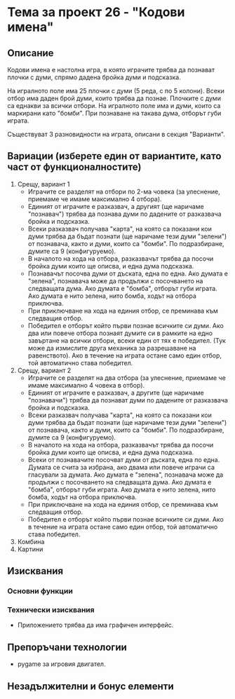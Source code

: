 # Тема за проект 26 - "Кодови имена"

## Описание

Кодови имена е настолна игра, в която играчите трябва да познават плочки с думи, спрямо дадена бройка думи и подсказка.

На игралното поле има 25 плочки с думи (5 реда, с по 5 колони). Всеки отбор има даден брой думи, които трябва да познае.
Плочките с думи са еднакви за всички отбори.
На игралното поле има и думи, които са маркирани като "бомби". При познаване на такава дума, отборът губи играта.

Съществуват 3 разновидности на играта, описани в секция "Варианти".

## Вариации (изберете един от вариантите, като част от функционалностите)

1. Срещу, вариант 1
    - Играчите се разделят на отбори по 2-ма човека (за улеснение, приемаме че имаме максимално 4 отбора).
    - Единият от играчите е разказвач, а другият (ще наричаме "познавач") трябва да познава думи по дадените от разказвача бройка и подсказка.
    - Всеки разказвач получава "карта", на която са показани кои думи трябва да бъдат познати (ще наричаме тези думи "зелени") от познавача, както и думи, които са "бомби". По подразбиране, думите са 9 (конфигуруемо).
    - В началото на хода на отбора, разказвачът трябва да посочи бройка думи които ще описва, и една дума подсказка.
    - Познавачът посочва думи от дъската, една по една. Ако думата е "зелена", познавача може да продължи с посочването на следващата дума. Ако думата е "бомба", отборът губи играта. Ако думата е нито зелена, нито бомба, ходът на отбора приключва.
    - При приключване на хода на единия отбор, се преминава към следващия отбор.
    - Победител е отборът който първи познае всичките си думи. Ако два или повече отбора познаят думите си в рамките на едно завъртане на всички отбори, всеки един от тях е победител. (Тук може да измислите друга механика за разрешаване на равенството). Ако в течение на играта остане само един отбор, той автоматично става победител.
2. Срещу, вариант 2
    - Играчите се разделят на два отбора (за улеснение, приемаме че имаме максимално 4 човека в отбор).
    - Единият от играчите е разказвач, а другите (ще наричаме "познавачи") трябва да познават думи по дадените от разказвача бройка и подсказка.
    - Всеки разказвач получава "карта", на която са показани кои думи трябва да бъдат познати (ще наричаме тези думи "зелени") от познавача, както и думи, които са "бомби". По подразбиране, думите са 9 (конфигуруемо).
    - В началото на хода на отбора, разказвачът трябва да посочи бройка думи които ще описва, и една дума подсказка.
    - Всеки от познавачите посочват думи от дъската, една по една. Думата се счита за избрана, ако двама или повече играчи са гласували за думата. Ако думата е "зелена", познавача може да продължи с посочването на следващата дума. Ако думата е "бомба", отборът губи играта. Ако думата е нито зелена, нито бомба, ходът на отбора приключва.
    - При приключване на хода на единия отбор, се преминава към следващия отбор.
    - Победител е отборът който първи познае всичките си думи. Ако в течение на играта остане само един отбор, той автоматично става победител.
3. Комбина
4. Картини

## Изисквания

### Основни функции

### Технически изисквания

- Приложението трябва да има графичен интерфейс.

## Препоръчани технологии

- pygame за игровия двигател.

## Незадължителни и бонус елементи
